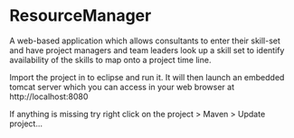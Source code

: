 # ResourceManager
A web-based application which allows consultants to enter their skill-set and have project managers and team leaders look up a skill set to identify availability of the skills to map onto a project time line.

Import the project in to eclipse and run it.
It will then launch an embedded tomcat server which you can access in your web browser at http://localhost:8080

If anything is missing try right click on the project > Maven > Update project...